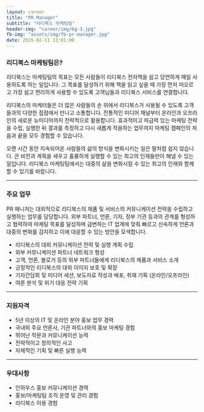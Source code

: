 ```yaml
---
layout: career
title: "PR Manager"
subtitle: "리디북스 마케팅팀"
header-img: "career/img/bg-3.jpg"
fb-img: "assets/img/fb-pr-manager.jpg"
date: 2015-02-11 13:01:00
---
```


### 리디북스 마케팅팀은?

리디북스는 마케팅팀의 목표는 모든 사람들이 리디북스 전자책을 쉽고 당연하게 매일 사용하도록 하는 일입니다. 그 목표를 달성하기 위해 책을 읽고 싶을 때 가장 먼저 떠오르고 가장 쉽고 편리하게 사용할 수 있도록 고객님들과 리디북스 서비스를 연결합니다.

리디북스의 마케터들은 더 많은 사람들의 손 위에서 리디북스가 사용될 수 있도록 고객들과의 다양한 접점에서 만나고 소통합니다. 전통적인 미디어 채널부터 온라인과 오프라인의 새로운 뉴미디어까지 전략적으로 활용합니다. 효과적이고 파급력 있는 마케팅 전략을 수립, 실행한 뒤 결과를 측정하고 다시 새롭게 적용하는 업무까지 마케팅 캠페인의 처음과 끝을 모두 경험할 수 있습니다.

오랜 시간 동안 지속되어온 사람들의 삶의 방식을 변화시키는 일은 말처럼 쉽지 않습니다. 큰 비전과 계획을 세우고 훌륭하게 실행할 수 있는 최고의 인재들만이 해낼 수 있는 일입니다. 리디북스 마케팅팀에서는 대중의 삶을 변화시킬 수 있는 최고의 인재와 함께 할 수 있기를 바랍니다.

<hr>

### 주요 업무

PR 매니저는 대외적으로 리디북스의 제품 및 서비스의 커뮤니케이션 전략을 수립하고 실행하는 업무를 담당합니다. 외부 파트너, 언론, 기자, 정부 기관 등과의 관계를 형성하고 협력하여 마케팅 목표를 달성하며 급변하는 IT 업계에 맞춰 빠르고 신속하게 언론과 대중의 변화를 감지하고 이에 대응할 수 있는 방안을 모색합니다.

* 리디북스의 대외 커뮤니케이션 전략 및 실행 계획 수립
* 외부 커뮤니케이션 파트너 네트워크 형성
* 고객, 언론, 블로거 등의 외부 파트너들에게 리디북스의 제품과 서비스 소개
* 긍정적인 리디북스의 대외 이미지 보호 및 확장
* 기자간담회 및 미디어 세션, 보도자료 작성과 배포, 취재 기획 (온라인/오프라인)
* 여론 분석 및 위기 대응 전략 기획

<hr>

### 지원자격

* 5년 이상의 IT 및 온라인 분야 홍보 업무 경력
* 국내외 주요 언론사, 기관 파트너와의 홍보 마케팅 경험
* 뛰어난 작문과 커뮤니케이션 능력
* 전략적이고 창의적인 사고
* 자체적인 기획 및 빠른 실행 능력

<hr>

### 우대사항

* 인하우스 홍보 커뮤니케이션 경력
* 홍보/마케팅팀 조직 운영 및 관리 경험
* 리디북스 이용 경험

